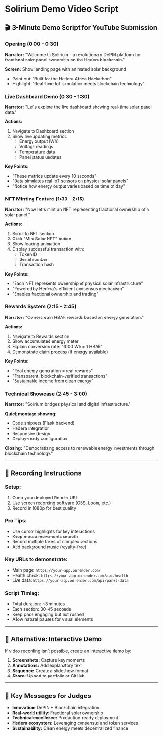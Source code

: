 # Solirium Demo Video Script

## 🎬 **3-Minute Demo Script for YouTube Submission**

### **Opening (0:00 - 0:30)**
**Narrator:** "Welcome to Solirium - a revolutionary DePIN platform for fractional solar panel ownership on the Hedera blockchain."

**Screen:** Show landing page with animated solar background
- Point out: "Built for the Hedera Africa Hackathon"
- Highlight: "Real-time IoT simulation meets blockchain technology"

### **Live Dashboard Demo (0:30 - 1:30)**
**Narrator:** "Let's explore the live dashboard showing real-time solar panel data."

**Actions:**
1. Navigate to Dashboard section
2. Show live updating metrics:
   - Energy output (Wh)
   - Voltage readings
   - Temperature data
   - Panel status updates

**Key Points:**
- "These metrics update every 10 seconds"
- "Data simulates real IoT sensors on physical solar panels"
- "Notice how energy output varies based on time of day"

### **NFT Minting Feature (1:30 - 2:15)**
**Narrator:** "Now let's mint an NFT representing fractional ownership of a solar panel."

**Actions:**
1. Scroll to NFT section
2. Click "Mint Solar NFT" button
3. Show loading animation
4. Display successful transaction with:
   - Token ID
   - Serial number
   - Transaction hash

**Key Points:**
- "Each NFT represents ownership of physical solar infrastructure"
- "Powered by Hedera's efficient consensus mechanism"
- "Enables fractional ownership and trading"

### **Rewards System (2:15 - 2:45)**
**Narrator:** "Owners earn HBAR rewards based on energy generation."

**Actions:**
1. Navigate to Rewards section
2. Show accumulated energy meter
3. Explain conversion rate: "1000 Wh = 1 HBAR"
4. Demonstrate claim process (if energy available)

**Key Points:**
- "Real energy generation = real rewards"
- "Transparent, blockchain-verified transactions"
- "Sustainable income from clean energy"

### **Technical Showcase (2:45 - 3:00)**
**Narrator:** "Solirium bridges physical and digital infrastructure."

**Quick montage showing:**
- Code snippets (Flask backend)
- Hedera integration
- Responsive design
- Deploy-ready configuration

**Closing:** "Democratizing access to renewable energy investments through blockchain technology."

---

## 🎥 **Recording Instructions**

### **Setup:**
1. Open your deployed Render URL
2. Use screen recording software (OBS, Loom, etc.)
3. Record in 1080p for best quality

### **Pro Tips:**
- Use cursor highlights for key interactions
- Keep mouse movements smooth
- Record multiple takes of complex sections
- Add background music (royalty-free)

### **Key URLs to demonstrate:**
- Main page: `https://your-app.onrender.com/`
- Health check: `https://your-app.onrender.com/api/health`
- Live data: `https://your-app.onrender.com/api/panel-data`

### **Script Timing:**
- Total duration: ~3 minutes
- Each section: 30-45 seconds
- Keep pace engaging but not rushed
- Allow natural pauses for visual elements

---

## 📱 **Alternative: Interactive Demo**

If video recording isn't possible, create an interactive demo by:

1. **Screenshots:** Capture key moments
2. **Annotations:** Add explanatory text
3. **Sequence:** Create a slideshow format
4. **Share:** Upload to portfolio or GitHub

---

## 🚀 **Key Messages for Judges**

- **Innovation:** DePIN + Blockchain integration
- **Real-world utility:** Fractional solar ownership
- **Technical excellence:** Production-ready deployment
- **Hedera ecosystem:** Leveraging consensus and token services
- **Sustainability:** Clean energy meets decentralized finance